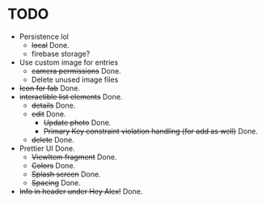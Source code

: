 # TODO
- Persistence lol
	- ~~local~~ Done.
	- firebase storage?
- Use custom image for entries
	- ~~camera permissions~~ Done.
	- Delete unused image files
- ~~Icon for fab~~ Done.
- ~~interactible list elements~~ Done.
	- ~~details~~ Done.
	- ~~edit~~ Done.
		- ~~Update photo~~ Done.
		- ~~Primary Key constraint violation handling (for add as well)~~ Done.
	- ~~delete~~ Done.
- Prettier UI Done.
	- ~~ViewItem fragment~~ Done.
	- ~~Colors~~ Done.
	- ~~Splash screen~~ Done.
	- ~~Spacing~~ Done.
- ~~Info in header under Hey Alex!~~ Done.

